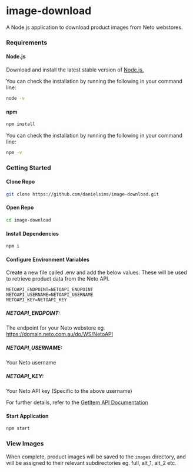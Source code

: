 # image-download

A Node.js application to download product images from Neto webstores.

### Requirements

#### Node.js

Download and install the latest stable version of [Node.js.](https://nodejs.org/en/download/)

You can check the installation by running the following in your command line:

```bash
node -v
```

#### npm

```bash
npm install
```

You can check the installation by running the following in your command line:

```bash
npm -v
```

### Getting Started

#### Clone Repo

```bash
git clone https://github.com/danielsims/image-download.git
```

#### Open Repo

```bash
cd image-download
```

#### Install Dependencies

```bash
npm i
```

#### Configure Environment Variables

Create a new file called .env and add the below values. These will be used to retrieve product data from the Neto API.

```
NETOAPI_ENDPOINT=NETOAPI_ENDPOINT
NETOAPI_USERNAME=NETOAPI_USERNAME
NETOAPI_KEY=NETOAPI_KEY
```

##### NETOAPI_ENDPOINT:
The endpoint for your Neto webstore eg. https://domain.neto.com.au/do/WS/NetoAPI
##### NETOAPI_USERNAME:
Your Neto username
##### NETOAPI_KEY:
Your Neto API key (Specific to the above username)

For further details, refer to the [GetItem API Documentation](https://developers.neto.com.au/documentation/engineers/api-documentation/products/getitem)

#### Start Application

```bash
npm start
```

### View Images

When complete, product images will be saved to the `images` directory, and will be assigned to their relevant subdirectories eg. full, alt_1, alt_2 etc.
